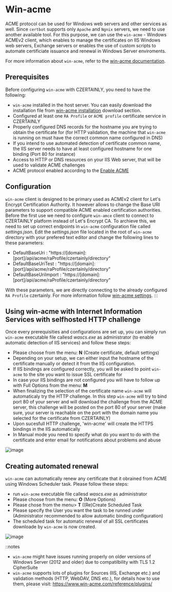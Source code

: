 # Win-acme


ACME protocol can be used for Windows web servers and other services as well. Since `certbot` supports only `Apache` and `Ngnix` servers, we need to use another available tool. For this purpose, we can use the `win-acme` - Windows ACMEv2 client, which enables to manage the certificates on IIS Windows web servers, Exchange servers or enables the use of custom scripts to automate certificiate issuance and renewal in Windows Server enviroments. 


For more information about `win-acme`, refer to the [win-acme documentation](https://www.win-acme.com/manual/getting-started).

## Prerequisites

Before configuring `win-acme` with CZERTAINLY, you need to have the following:
- `win-acme` installed in the host server. You can easily download the installation file from [win-acme installation](https://www.win-acme.com) download section. 
- Configured at least one `RA Profile` or `ACME profile` certificate service in CZERTAINLY
- Properly configured DNS records for the hostname you are trying to obtain the certificate for (for HTTP validation, the machine that `win-acme` is running on must have the correct common name configured in DNS)
- If you intend to use automated detection of certificate common name, the IIS server needs to have at least configured hostname for one binding (Port 80 for instance)
- Access to HTTP or DNS resources on your IIS Web server, that will be used to validate ACME challenges
- ACME protocol enabled according to the [Enable ACME](enable-acme)

## Configuration

`win-acme` client is designed to be primary used as ACMEv2 client for Let's Encrypt Certification Authority. It however allows to change the Base URI parameters to support compatible ACME enabled certification authorities. Before the first use we need to configure  `win-amce` client to connect to CZERTAINLY platform instead of Let's Encrypt CA. To archieve this, we need to set up correct endpoints in `win-acme` configuration file called *settings.json*. Edit the *settings.json* file located in the root of `win-acme` directory with your prefered text editor and change the following lines to these parameters: 

- DefaultBaseUri : "https://[domain]:[port]/api/acme/raProfile/czertainly/directory"
- DefaultBaseUriTest : "https://[domain]:[port]/api/acme/raProfile/czertainly/directory"
- DefaultBaseUriImport : "https://[domain]:[port]/api/acme/raProfile/czertainly/directory"

With these parameters, we are directly connecting to the already configured `RA Profile` czertainly. 
For more information follow [win-acme settings](https://www.win-acme.com/reference/settings#acme). 
:::


## Using win-acme with Internet Information Services with selfhosted HTTP challenge
Once every prerequisities and configurations are set up, you can simply run `win-acme` executable file callesd *wascs.exe* as administrator (to enable automatic detection of IIS services) and follow these steps:
- Please choose from the menu: **N** (Create certificate, default settings)
- Depending on your setup, we can either input the hostname of the certificate manually or detect it from the IIS configuration.
- If IIS bindings are configured correctly, you will be asked to point `win-acme` to the site you want to issue SSL certificate for
- In case your IIS bindings are not configured you will have to follow up with Full Options from the menu: **M**
- When finalizing the selection of the certificate name `win-acme` will automaticaly try the HTTP challenge. In this step `win-acme` will try to bind port 80 of your server and will download the challenge from the ACME server, this challenge will be posted on the port 80 of your server (make sure, your server is reachable on the port with the domain name you selected for the certificate from CZERTAINLY)
- Upon sucesfull HTTP challenge, 'win-acme' will create the HTTPS bindings in the IIS automatically
- In Manual mode you need to specify what do you want to do with the certificate and enter email for notifications about problems and abuse

![image](https://user-images.githubusercontent.com/97409110/171993733-c1c17007-50ff-46f8-8a80-9faeef73b2bd.png)

## Creating automated renewal
`win-acme` can automatically renew any certificate that it obrained from ACME using Windows Scheduler task. Please follow these steps:
- run `win-acme` executable file callesd *wascs.exe* as administrator
- Please choose from the menu: **O** (More Options)
- Please chose from the menu> **T** ((Re)Create Scheduled Task
- Please specify the User you want the task to be runned under (Administrator recommended to allow automatic binding configuration)
- The scheduled task for automatic renewal of all SSL certificates downloade by `win-acme` is now created.

![image](https://user-images.githubusercontent.com/97409110/171994019-a0a38c24-4605-46fb-b13b-7e9bbc94f5e0.png)

::notes
- `win-acme` might have issues running properly on older versions of Windows Server (2012 and older) due to compatilbility with TLS 1.2 CipherSuite
- `win-acme` supports lots of plugins for Sources (IIS, Exchange etc.) and validation methods (HTTP, WebDAV, DNS etc.), for details how to use them, please visit: https://www.win-acme.com/reference/plugins/
